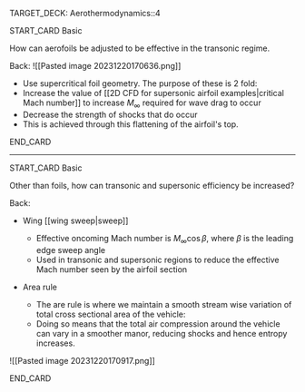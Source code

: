 TARGET_DECK: Aerothermodynamics::4



START_CARD
Basic

How can aerofoils be adjusted to be effective in the transonic regime.

Back: 
![[Pasted image 20231220170636.png]]
- Use supercritical foil geometry. The purpose of these is 2 fold:
- Increase the value of [[2D CFD for supersonic airfoil examples|critical Mach number]] to increase $M_{\infty}$ required for wave drag to occur
- Decrease the strength of shocks that do occur
- This is achieved through this flattening of the airfoil's top.

<!--ID: 1703587290429-->
END_CARD


--------

START_CARD
Basic

Other than foils, how can transonic and supersonic efficiency be increased?

Back: 
- Wing [[wing sweep|sweep]]
	- Effective oncoming Mach number is $M_{\infty}\cos \beta$, where $\beta$ is the leading edge sweep angle
	- Used in transonic and supersonic regions to reduce the effective Mach number seen by the airfoil section

- Area rule
	- The are rule is where we maintain a smooth stream wise variation of total cross sectional area of the vehicle:
	- Doing so means that the total air compression around the vehicle can vary in a smoother manor, reducing shocks and hence entropy increases.

![[Pasted image 20231220170917.png]]
<!--ID: 1703587290442-->
END_CARD

 


